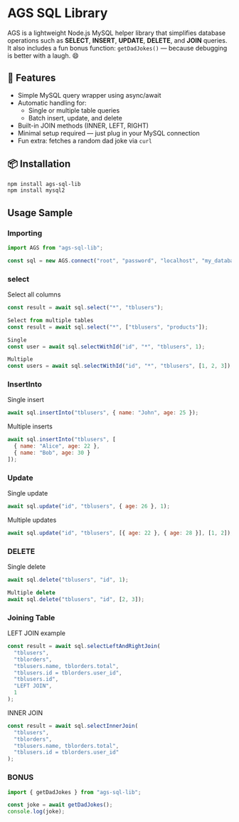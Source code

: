 
# AGS SQL Library

AGS is a lightweight Node.js MySQL helper library that simplifies database operations such as **SELECT**, **INSERT**, **UPDATE**, **DELETE**, and **JOIN** queries.  
It also includes a fun bonus function: `getDadJokes()` — because debugging is better with a laugh. 😄


## 🚀 Features

- Simple MySQL query wrapper using async/await
- Automatic handling for:
  - Single or multiple table queries
  - Batch insert, update, and delete
- Built-in JOIN methods (INNER, LEFT, RIGHT)
- Minimal setup required — just plug in your MySQL connection
- Fun extra: fetches a random dad joke via `curl`

## 📦 Installation

```bash
npm install ags-sql-lib 
npm install mysql2
```
## Usage Sample

### Importing
```js
import AGS from "ags-sql-lib";

const sql = new AGS.connect("root", "password", "localhost", "my_database");
```
### select
Select all columns
```js
const result = await sql.select("*", "tblusers");

Select from multiple tables
const result = await sql.select("*", ["tblusers", "products"]);

Single
const user = await sql.selectWithId("id", "*", "tblusers", 1);

Multiple
const users = await sql.selectWithId("id", "*", "tblusers", [1, 2, 3]);
```
### InsertInto
Single insert
```js
await sql.insertInto("tblusers", { name: "John", age: 25 });
```
Multiple inserts
```js
await sql.insertInto("tblusers", [
  { name: "Alice", age: 22 },
  { name: "Bob", age: 30 }
]);
```
### Update
Single update
```js
await sql.update("id", "tblusers", { age: 26 }, 1);
```
Multiple updates
```js
await sql.update("id", "tblusers", [{ age: 22 }, { age: 28 }], [1, 2]);
```
### DELETE
Single delete
```js
await sql.delete("tblusers", "id", 1);

Multiple delete
await sql.delete("tblusers", "id", [2, 3]);
```
### Joining Table

LEFT JOIN example
```js
const result = await sql.selectLeftAndRightJoin(
  "tblusers",
  "tblorders",
  "tblusers.name, tblorders.total",
  "tblusers.id = tblorders.user_id",
  "tblusers.id",
  "LEFT JOIN",
  1
);
```
INNER JOIN
```js
const result = await sql.selectInnerJoin(
  "tblusers",
  "tblorders",
  "tblusers.name, tblorders.total",
  "tblusers.id = tblorders.user_id"
);
```
### BONUS
```js
import { getDadJokes } from "ags-sql-lib";

const joke = await getDadJokes();
console.log(joke);

